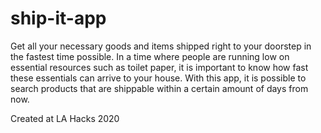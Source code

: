 # ship-it-app
Get all your necessary goods and items shipped right to your doorstep in the fastest time possible. In a time where people are running low on essential resources such as toilet paper, it is important to know how fast these essentials can arrive to your house. With this app, it is possible to search products that are shippable within a certain amount of days from now. 

Created at LA Hacks 2020
